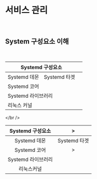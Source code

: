 # 서비스 관리

<br />

## System 구성요소 이해

<br />

<table>
	<thead>
		<tr>
			<th colspan="2">Systemd 구성요소<th>
		</tr>
	</thead>
	<tbody>
		<tr>
			<td> Systemd 데몬</td>
			<td> Systemd 타겟</td>
		<tr>
		<tr>
			<td colspan="2"> Systemd 코어</td>
		<tr>
		<tr>
			<td colspan="2"> Systemd 라이브러리</td>
		<tr>
		<tr>
			<td colspan="2"> 리눅스 커널</td>
		<tr>
	</tbody>
</table>

</br />
	

| 			Systemd 구성요소 		 |> |
| :----------: |:-----------: |
| Systemd 데몬 | Systemd 타겟 |
| 			Systemd 코어         |>|
| 		 Systemd 라이브러리    | |
|      		리눅스커널         | |

<br />



